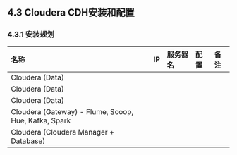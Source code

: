 ## 4.3 Cloudera CDH安装和配置

### 4.3.1 安装规划

| 名称 | IP | 服务器名 | 配置 | 备注 |
| :--- | :--- | :--- | :--- | :--- |
| Cloudera \(Data\) |  |  |  |  |
| Cloudera \(Data\) |  |  |  |  |
| Cloudera \(Data\) |  |  |  |  |
| Cloudera \(Gateway\) - Flume, Scoop, Hue, Kafka, Spark |  |  |  |  |
| Cloudera \(Cloudera Manager + Database\) |  |  |  |  |



